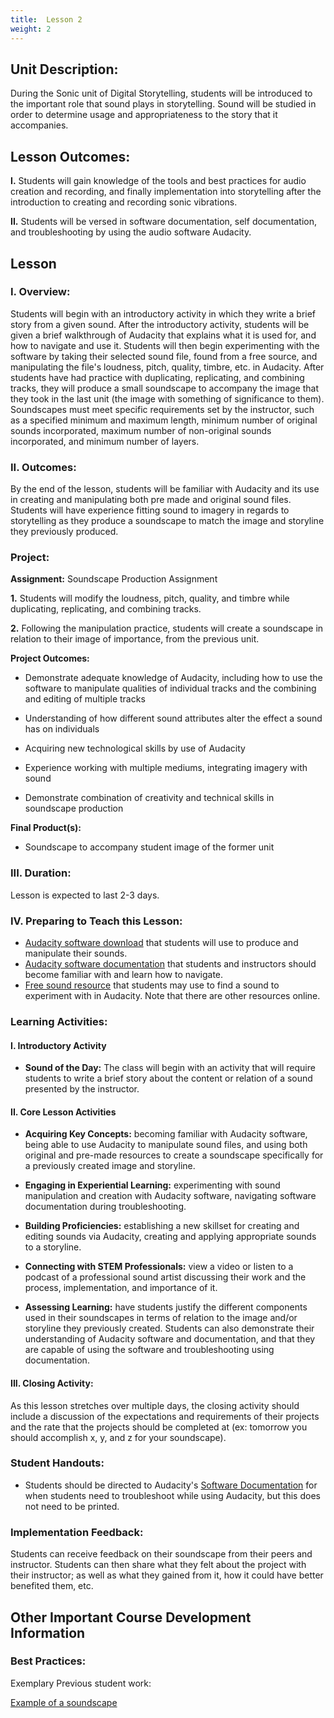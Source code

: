 ```yaml
---
title:  Lesson 2
weight: 2
---
```

## Unit Description: 
During the Sonic unit of Digital Storytelling, students will be introduced to the important role that sound plays in storytelling. Sound will be studied in order to determine usage and appropriateness to the story that it accompanies. 


## Lesson Outcomes:
**I.** Students will gain knowledge of the tools and best practices for audio creation and recording, and finally implementation into storytelling after the introduction to creating and recording sonic vibrations.


**II.** Students will be versed in software documentation, self documentation, and troubleshooting by using the audio software Audacity.

## Lesson
 ### I. Overview:
Students will begin with an introductory activity in which they write a brief story from a given sound. After the introductory activity, students will be given a brief walkthrough of Audacity that explains what it is used for, and how to navigate and use it. Students will then begin experimenting with the software by taking their selected sound file, found from a free source, and manipulating the file's loudness, pitch, quality, timbre, etc. in Audacity. After students have had practice with duplicating, replicating, and combining tracks, they will produce a small soundscape to accompany the image that they took in the last unit (the image with something of significance to them). Soundscapes must meet specific requirements set by the instructor, such as a specified minimum and maximum length, minimum number of original sounds incorporated, maximum number of non-original sounds incorporated, and minimum number of layers.

 ### II. Outcomes:
By the end of the lesson, students will be familiar with Audacity and its use in creating and manipulating both pre made and original sound files. Students will have experience fitting sound to imagery in regards to storytelling as they produce a soundscape to match the image and storyline they previously produced.
### Project:
**Assignment:**  Soundscape Production Assignment

		

 **1.** Students will modify the loudness, pitch, quality, and timbre while duplicating, replicating, and combining tracks.
 
 **2.** Following the manipulation practice, students will create a soundscape in relation to their image of importance, from the previous unit.
 

**Project Outcomes:** 
-   Demonstrate adequate knowledge of Audacity, including how to use the software to manipulate qualities of individual tracks and the combining and editing of multiple tracks
    
-   Understanding of how different sound attributes alter the effect a sound has on individuals
    
-   Acquiring new technological skills by use of Audacity
    
-   Experience working with multiple mediums, integrating imagery with sound
    
-   Demonstrate combination of creativity and technical skills in soundscape production

**Final Product(s):**
	

 - Soundscape to accompany student image of the former unit

### III. Duration: 
Lesson is expected to last 2-3 days.

### IV. Preparing to Teach this Lesson:
-	[Audacity software download](http://www.audacityteam.org/) that students will use to produce and manipulate their sounds.
- [Audacity software documentation](http://manual.audacityteam.org/#tutorials) that students and instructors should become familiar with and learn how to navigate.
-	[Free sound resource](https://freesound.org/people/newagesoup/sounds/348251/) that students may use to find a sound to experiment with in Audacity. Note that there are other resources online.


###  Learning Activities:

#### I. Introductory Activity
-  **Sound of the Day:** The class will begin with an activity that will require students to write a brief story about the content or relation of a sound presented by the instructor.

#### II. Core Lesson Activities
- **Acquiring Key Concepts:** becoming familiar with Audacity software, being able to use Audacity to manipulate sound files, and using both original and pre-made resources to create a soundscape specifically for a previously created image and storyline.

- **Engaging in Experiential Learning:** experimenting with sound manipulation and creation with Audacity software, navigating software documentation during troubleshooting.

- **Building Proficiencies:** establishing a new skillset for creating and editing sounds via Audacity, creating and applying appropriate sounds to a storyline.

- **Connecting with STEM Professionals:** view a video or listen to a podcast of a professional sound artist discussing their work and the process, implementation, and importance of it.

- **Assessing Learning:** have students justify the different components used in their soundscapes in terms of relation to the image and/or storyline they previously created. Students can also demonstrate their understanding of Audacity software and documentation, and that they are capable of using the software and troubleshooting using documentation.

#### III. Closing Activity: 
As this lesson stretches over multiple days, the closing activity should include a discussion of the expectations and requirements of their projects and the rate that the projects should be completed at (ex: tomorrow you should accomplish x, y, and z for your soundscape).


###  Student Handouts:
- Students should be directed to Audacity's [Software Documentation](http://manual.audacityteam.org/#tutorials) for when students need to troubleshoot while using Audacity, but this does not need to be printed.

###  Implementation Feedback: 
Students can receive feedback on their soundscape from their peers and instructor. Students can then share what they felt about the project with their instructor; as well as what they gained from it, how it could have better benefited them, etc.



## Other Important Course Development Information
### Best Practices:
Exemplary Previous student work: 

[Example of a soundscape](https://cdn.tutsplus.com/audio/uploads/legacy/175_soundscape/6.mp3)
